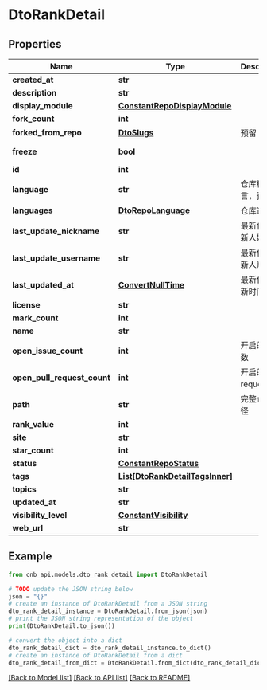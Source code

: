 # DtoRankDetail


## Properties

Name | Type | Description | Notes
------------ | ------------- | ------------- | -------------
**created_at** | **str** |  | [optional] 
**description** | **str** |  | [optional] 
**display_module** | [**ConstantRepoDisplayModule**](ConstantRepoDisplayModule.md) |  | [optional] 
**fork_count** | **int** |  | [optional] 
**forked_from_repo** | [**DtoSlugs**](DtoSlugs.md) | 预留 | [optional] 
**freeze** | **bool** |  | [optional] [readonly] 
**id** | **int** |  | [optional] 
**language** | **str** | 仓库程序语言，预留 | [optional] 
**languages** | [**DtoRepoLanguage**](DtoRepoLanguage.md) | 仓库语言 | [optional] 
**last_update_nickname** | **str** | 最新代码更新人姓名 | [optional] 
**last_update_username** | **str** | 最新代码更新人账户名 | [optional] 
**last_updated_at** | [**ConvertNullTime**](ConvertNullTime.md) | 最新代码更新时间 | [optional] 
**license** | **str** |  | [optional] 
**mark_count** | **int** |  | [optional] 
**name** | **str** |  | [optional] 
**open_issue_count** | **int** | 开启的issue数 | [optional] 
**open_pull_request_count** | **int** | 开启的pull request数 | [optional] 
**path** | **str** | 完整仓库路径 | [optional] 
**rank_value** | **int** |  | [optional] 
**site** | **str** |  | [optional] 
**star_count** | **int** |  | [optional] 
**status** | [**ConstantRepoStatus**](ConstantRepoStatus.md) |  | [optional] 
**tags** | [**List[DtoRankDetailTagsInner]**](DtoRankDetailTagsInner.md) |  | [optional] 
**topics** | **str** |  | [optional] 
**updated_at** | **str** |  | [optional] 
**visibility_level** | [**ConstantVisibility**](ConstantVisibility.md) |  | [optional] 
**web_url** | **str** |  | [optional] 

## Example

```python
from cnb_api.models.dto_rank_detail import DtoRankDetail

# TODO update the JSON string below
json = "{}"
# create an instance of DtoRankDetail from a JSON string
dto_rank_detail_instance = DtoRankDetail.from_json(json)
# print the JSON string representation of the object
print(DtoRankDetail.to_json())

# convert the object into a dict
dto_rank_detail_dict = dto_rank_detail_instance.to_dict()
# create an instance of DtoRankDetail from a dict
dto_rank_detail_from_dict = DtoRankDetail.from_dict(dto_rank_detail_dict)
```
[[Back to Model list]](../README.md#documentation-for-models) [[Back to API list]](../README.md#documentation-for-api-endpoints) [[Back to README]](../README.md)


